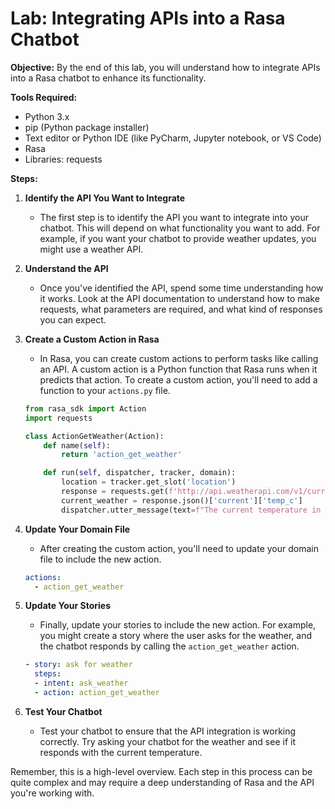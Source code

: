 # **Lab: Integrating APIs into a Rasa Chatbot**

**Objective:** By the end of this lab, you will understand how to integrate APIs into a Rasa chatbot to enhance its functionality.

**Tools Required:**
- Python 3.x
- pip (Python package installer)
- Text editor or Python IDE (like PyCharm, Jupyter notebook, or VS Code)
- Rasa
- Libraries: requests

**Steps:**

1. **Identify the API You Want to Integrate**
   - The first step is to identify the API you want to integrate into your chatbot. This will depend on what functionality you want to add. For example, if you want your chatbot to provide weather updates, you might use a weather API.

2. **Understand the API**
   - Once you've identified the API, spend some time understanding how it works. Look at the API documentation to understand how to make requests, what parameters are required, and what kind of responses you can expect.

3. **Create a Custom Action in Rasa**
   - In Rasa, you can create custom actions to perform tasks like calling an API. A custom action is a Python function that Rasa runs when it predicts that action. To create a custom action, you'll need to add a function to your `actions.py` file.

   ```python
   from rasa_sdk import Action
   import requests

   class ActionGetWeather(Action):
       def name(self):
           return 'action_get_weather'

       def run(self, dispatcher, tracker, domain):
           location = tracker.get_slot('location')
           response = requests.get(f'http://api.weatherapi.com/v1/current.json?key=YOUR_API_KEY&q={location}')
           current_weather = response.json()['current']['temp_c']
           dispatcher.utter_message(text=f"The current temperature in {location} is {current_weather}°C.")
   ```

4. **Update Your Domain File**
   - After creating the custom action, you'll need to update your domain file to include the new action.

   ```yaml
   actions:
     - action_get_weather
   ```

5. **Update Your Stories**
   - Finally, update your stories to include the new action. For example, you might create a story where the user asks for the weather, and the chatbot responds by calling the `action_get_weather` action.

   ```yaml
   - story: ask for weather
     steps:
     - intent: ask_weather
     - action: action_get_weather
   ```

6. **Test Your Chatbot**
   - Test your chatbot to ensure that the API integration is working correctly. Try asking your chatbot for the weather and see if it responds with the current temperature.

Remember, this is a high-level overview. Each step in this process can be quite complex and may require a deep understanding of Rasa and the API you're working with.